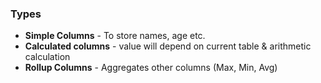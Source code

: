 ### Types
- **Simple Columns** - To store names, age etc.
- **Calculated columns** - value will depend on current table & arithmetic calculation
- **Rollup Columns** - Aggregates other columns (Max, Min, Avg)